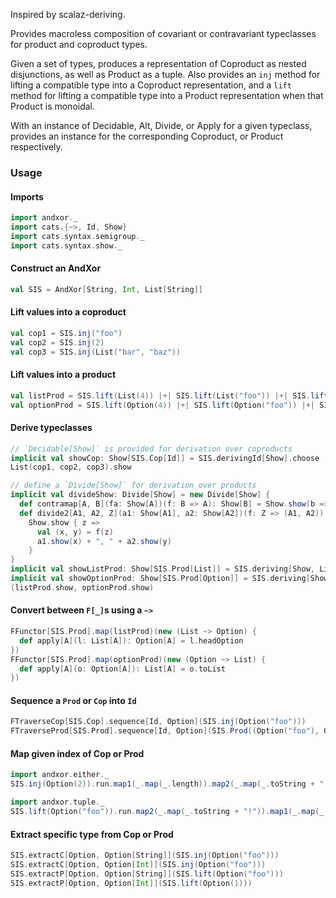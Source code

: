 Inspired by scalaz-deriving.

Provides macroless composition of covariant or contravariant
typeclasses for product and coproduct types.

Given a set of types, produces a representation of Coproduct as nested disjunctions,
as well as Product as a tuple. Also provides an `inj` method for lifting a compatible type
into a Coproduct representation, and a `lift` method for lifting a compatible type
into a Product representation when that Product is monoidal.

With an instance of Decidable, Alt, Divide, or Apply for a given typeclass,
provides an instance for the corresponding Coproduct, or Product respectively.

### Usage

#### Imports

```scala mdoc:silent
import andxor._
import cats.{~>, Id, Show}
import cats.syntax.semigroup._
import cats.syntax.show._
```

#### Construct an AndXor

```scala mdoc
val SIS = AndXor[String, Int, List[String]]
```

#### Lift values into a coproduct

```scala mdoc
val cop1 = SIS.inj("foo")
val cop2 = SIS.inj(2)
val cop3 = SIS.inj(List("bar", "baz"))
```

#### Lift values into a product

```scala mdoc
val listProd = SIS.lift(List(4)) |+| SIS.lift(List("foo")) |+| SIS.lift(List(List("bar")))
val optionProd = SIS.lift(Option(4)) |+| SIS.lift(Option("foo")) |+| SIS.lift(Option(List("bar")))
```

#### Derive typeclasses

```scala mdoc
// `Decidable[Show]` is provided for derivation over coproducts
implicit val showCop: Show[SIS.Cop[Id]] = SIS.derivingId[Show].choose
List(cop1, cop2, cop3).show

// define a `Divide[Show]` for derivation over products
implicit val divideShow: Divide[Show] = new Divide[Show] {
  def contramap[A, B](fa: Show[A])(f: B => A): Show[B] = Show.show(b => fa.show(f(b)))
  def divide2[A1, A2, Z](a1: Show[A1], a2: Show[A2])(f: Z => (A1, A2)): Show[Z] =
    Show.show { z =>
      val (x, y) = f(z)
      a1.show(x) + ", " + a2.show(y)
    }
}
implicit val showListProd: Show[SIS.Prod[List]] = SIS.deriving[Show, List].divide
implicit val showOptionProd: Show[SIS.Prod[Option]] = SIS.deriving[Show, Option].divide
(listProd.show, optionProd.show)
```

#### Convert between `F[_]`s using a `~>`

```scala mdoc
FFunctor[SIS.Prod].map(listProd)(new (List ~> Option) {
  def apply[A](l: List[A]): Option[A] = l.headOption
})
FFunctor[SIS.Prod].map(optionProd)(new (Option ~> List) {
  def apply[A](o: Option[A]): List[A] = o.toList
})
```

#### Sequence a `Prod` or `Cop` into `Id`

```scala mdoc
FTraverseCop[SIS.Cop].sequence[Id, Option](SIS.inj(Option("foo")))
FTraverseProd[SIS.Prod].sequence[Id, Option](SIS.Prod((Option("foo"), Option(1), Option(List("bar")))))
```

#### Map given index of Cop or Prod

```scala mdoc
import andxor.either._
SIS.inj(Option(2)).run.map1(_.map(_.length)).map2(_.map(_.toString + "!"))

import andxor.tuple._
SIS.lift(Option("foo")).run.map2(_.map(_.toString + "!")).map1(_.map(_.length))
```

#### Extract specific type from Cop or Prod

```scala mdoc
SIS.extractC[Option, Option[String]](SIS.inj(Option("foo")))
SIS.extractC[Option, Option[Int]](SIS.inj(Option("foo")))
SIS.extractP[Option, Option[String]](SIS.lift(Option("foo")))
SIS.extractP[Option, Option[Int]](SIS.lift(Option(1)))
```
